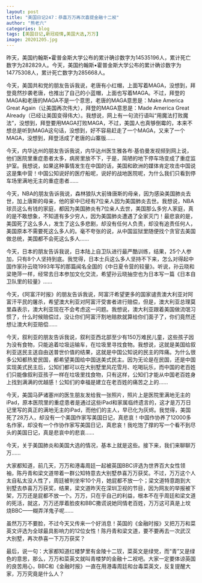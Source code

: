 ```yaml
---
layout: post
title: "美国日记247：恭喜万万再次喜提金融十二衩"
author: "熊老六"
categories: blog
tags: [美国日记,新冠疫情,美国大选,万万]
image: 20201205.jpg
---
```

​​​​​​​​​​昨天，美国约翰斯•霍普金斯大学公布的累计确诊数字为14535196人，累计死亡数字为282829人。今天，美国约翰斯•霍普金斯大学公布的累计确诊数字为14775308人，累计死亡数字为285668人。

今天，美国共和党的朋友告诉我说，老唐有小红帽，上面写着MAGA，没想到，拜登竟然抄袭老唐，也推出了自己的小蓝帽，上面也写着MAGA。不过，拜登的MAGA和老唐的MAGA不是一个意思，老唐的MAGA意思是：Make America Great Again（让美国再次伟大），拜登的MAGA意思是：Made America Great Already（已经让美国变得伟大）。我想说，网上有一句流行语叫“用魔法打败魔法”，没想到，拜登要用MAGA打败MAGA，不过，美国人也真够倒霉的，本来不想总是听到MAGA这句话，没想到，好不容易赶走了一个MAGA，又来了一个MAGA，没想到，拜登活成了老唐的山寨版……

今天，内华达州的朋友告诉我说，内华达州医生雅各布·基伯曼发视频到网上说，他们医院里重症患者太多，病房里放不下，于是，简陋的地下停车场变成了重症监护室。我想说，如果这种事情发生在中国的话，美国和欧洲的媒体肯定攻击中国说这是集中营！中国公知说好的医疗船呢，说好的战地医院呢，为什么我们只看到停车场里满地无主的重症患者……

今天，NBA的朋友告诉我说，森林狼队大前锋唐斯的母亲，因为感染美国肺炎去世，加上唐斯的母亲，他的家中已经有7位亲人因为美国肺炎去世。我想说，NBA球员这么有钱的家庭，都因为美国肺炎有7位亲人去世，美国那么多穷人家庭，真的是不敢想象，不知道有多少穷人，因为美国肺炎遭遇了全家灭门！最悲哀的是，美国死了这么多人，发生了这么多悲剧，却没有任何人负责，却没有追责任何人，美国原本不需要死这么多人的。毫不夸张的说，从中国监狱里随便找个贪官去美国做总统，美国都不会死这么多人……

今天，日本的朋友告诉我说，日本陆上自卫队进行最严酷训练，结果，25个人参加，只有8个人坚持到底。我觉得，日本士兵这么多人坚持不下来，怎么对得起中国作家孙云晓1993年写的那篇闻名全国的《中日夏令营的较量》。听说，孙云晓和梁艳萍一样，经常去日本参加文化交流，希望孙云晓抽空也为日本写一篇《日本自卫队里的较量》……

今天，《阿富汗时报》的朋友告诉我说，阿富汗希望更多的国家谴责澳大利亚对阿富汗平民的屠杀，希望澳大利亚对阿富汗受害者进行赔偿，但是，澳大利亚总理莫里森表示，澳大利亚现在不会考虑这一问题。我想说，澳大利亚跟着美国做流氓习惯了，什么时候赔偿过，没让你们阿富汗割地赔款就算给你们面子了，你们竟然还想让澳大利亚赔偿……

今天，叙利亚的朋友告诉我说，叙利亚西北部至少有150万难民儿童，这些孩子因为没有食物，只能追着垃圾运输车，在垃圾里寻找食物。我想说，这就是美国给叙利亚送民主送自由送普世价值的结果，这就是中国公知说的民主的阵痛。为什么很多公知都热爱民国，都希望美国给中国送美式民主。因为无论是在民国，还是中国实现美式民主后，公知们都可以在大别墅里风花雪月、吃喝玩乐，而中国的老百姓们只能像叙利亚孩子一样在垃圾里找食物，只有这样，公知们才能从中国老百姓身上找到满满的优越感！公知们的幸福是建立在老百姓的痛苦之上的……

今天，美国马萨诸塞州的医生朋友发给我一张照片，照片上是医院里满地无主的iPad，原本医院里的重症患者是通过这些iPad和家属临终遗言的，这才是万万日记里写的真正的满地无主的iPad，而他们的主人，早已化为灰烬。我觉得，美国死了28万人，却没有一个美国作家写美国日记，真悲哀！中国作协养了12000多名作家，却没有一个作协作家写美国日记，真悲哀！我吃饱了撑的写一个看不到尽头的美国日记，真是悲哀中的悲哀……

今天，关于美国肺炎和美国大选的情况，基本上就是这些。接下来，我们来聊聊万万……

大家都知道，前几天，万万和港毒周廷一起被英国BBC评选为世界百大女性领袖，陈丹青和梁文道带着一群公知特意去大别墅恭喜万万获奖。不过，万万这个人太自私太没人性了，周廷被判坐牢10个月，她屁都不放一个；梁文道特意跑到大别墅去恭喜万万获奖，结果，梁文道昨天在深圳卫视的节目，因为网友的举报被下架，万万还是屁都不放一个。万万，只在乎自己的利益，根本不在乎周廷和梁文道的死活，就这，万万还厚着脸皮和BBC撒谎说她同情老百姓，万万这可真是上坟烧BBC——糊弄洋鬼子呢……

虽然万万不要脸，不过今天又传来一个好消息！英国的《金融时报》又把万万和菜英文评选为全球最具影响力的12位女性！陈丹青和梁文道，要不要再去一次武汉大别墅，再次恭喜一下万万获奖？

最后，说一句：大家都知道红楼梦里有金陵十二钗，菜英文是绿党，而“青”又是绿色的意思，那么，万万和菜英文就叫青楼梦的金融十二衩吧。大家一定要体谅英国的良苦用心，BBC和《金融时报》一直在用港毒周廷和台毒菜英文，反复提醒大家，万万究竟是什么人？​​​​